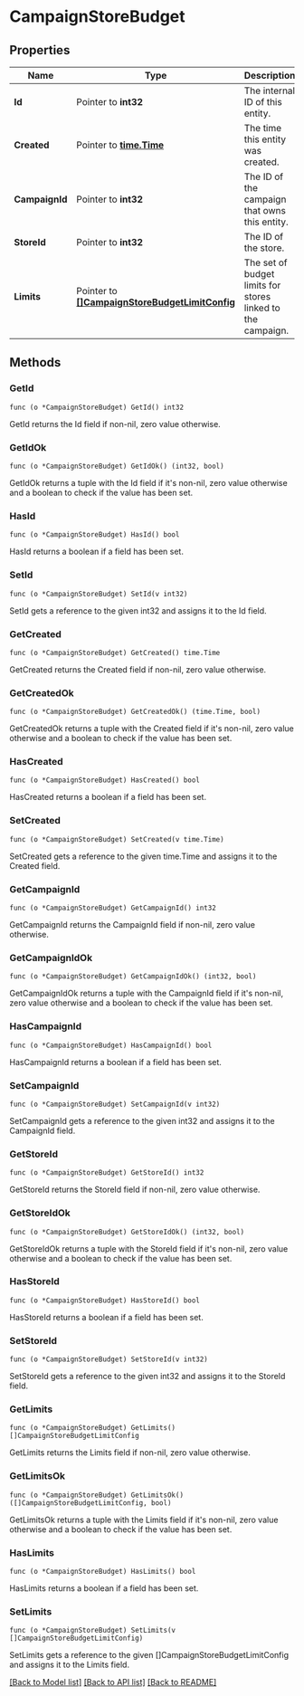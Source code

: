 # CampaignStoreBudget

## Properties

Name | Type | Description | Notes
------------ | ------------- | ------------- | -------------
**Id** | Pointer to **int32** | The internal ID of this entity. | 
**Created** | Pointer to [**time.Time**](time.Time.md) | The time this entity was created. | 
**CampaignId** | Pointer to **int32** | The ID of the campaign that owns this entity. | 
**StoreId** | Pointer to **int32** | The ID of the store. | 
**Limits** | Pointer to [**[]CampaignStoreBudgetLimitConfig**](CampaignStoreBudgetLimitConfig.md) | The set of budget limits for stores linked to the campaign. | 

## Methods

### GetId

`func (o *CampaignStoreBudget) GetId() int32`

GetId returns the Id field if non-nil, zero value otherwise.

### GetIdOk

`func (o *CampaignStoreBudget) GetIdOk() (int32, bool)`

GetIdOk returns a tuple with the Id field if it's non-nil, zero value otherwise
and a boolean to check if the value has been set.

### HasId

`func (o *CampaignStoreBudget) HasId() bool`

HasId returns a boolean if a field has been set.

### SetId

`func (o *CampaignStoreBudget) SetId(v int32)`

SetId gets a reference to the given int32 and assigns it to the Id field.

### GetCreated

`func (o *CampaignStoreBudget) GetCreated() time.Time`

GetCreated returns the Created field if non-nil, zero value otherwise.

### GetCreatedOk

`func (o *CampaignStoreBudget) GetCreatedOk() (time.Time, bool)`

GetCreatedOk returns a tuple with the Created field if it's non-nil, zero value otherwise
and a boolean to check if the value has been set.

### HasCreated

`func (o *CampaignStoreBudget) HasCreated() bool`

HasCreated returns a boolean if a field has been set.

### SetCreated

`func (o *CampaignStoreBudget) SetCreated(v time.Time)`

SetCreated gets a reference to the given time.Time and assigns it to the Created field.

### GetCampaignId

`func (o *CampaignStoreBudget) GetCampaignId() int32`

GetCampaignId returns the CampaignId field if non-nil, zero value otherwise.

### GetCampaignIdOk

`func (o *CampaignStoreBudget) GetCampaignIdOk() (int32, bool)`

GetCampaignIdOk returns a tuple with the CampaignId field if it's non-nil, zero value otherwise
and a boolean to check if the value has been set.

### HasCampaignId

`func (o *CampaignStoreBudget) HasCampaignId() bool`

HasCampaignId returns a boolean if a field has been set.

### SetCampaignId

`func (o *CampaignStoreBudget) SetCampaignId(v int32)`

SetCampaignId gets a reference to the given int32 and assigns it to the CampaignId field.

### GetStoreId

`func (o *CampaignStoreBudget) GetStoreId() int32`

GetStoreId returns the StoreId field if non-nil, zero value otherwise.

### GetStoreIdOk

`func (o *CampaignStoreBudget) GetStoreIdOk() (int32, bool)`

GetStoreIdOk returns a tuple with the StoreId field if it's non-nil, zero value otherwise
and a boolean to check if the value has been set.

### HasStoreId

`func (o *CampaignStoreBudget) HasStoreId() bool`

HasStoreId returns a boolean if a field has been set.

### SetStoreId

`func (o *CampaignStoreBudget) SetStoreId(v int32)`

SetStoreId gets a reference to the given int32 and assigns it to the StoreId field.

### GetLimits

`func (o *CampaignStoreBudget) GetLimits() []CampaignStoreBudgetLimitConfig`

GetLimits returns the Limits field if non-nil, zero value otherwise.

### GetLimitsOk

`func (o *CampaignStoreBudget) GetLimitsOk() ([]CampaignStoreBudgetLimitConfig, bool)`

GetLimitsOk returns a tuple with the Limits field if it's non-nil, zero value otherwise
and a boolean to check if the value has been set.

### HasLimits

`func (o *CampaignStoreBudget) HasLimits() bool`

HasLimits returns a boolean if a field has been set.

### SetLimits

`func (o *CampaignStoreBudget) SetLimits(v []CampaignStoreBudgetLimitConfig)`

SetLimits gets a reference to the given []CampaignStoreBudgetLimitConfig and assigns it to the Limits field.


[[Back to Model list]](../README.md#documentation-for-models) [[Back to API list]](../README.md#documentation-for-api-endpoints) [[Back to README]](../README.md)


